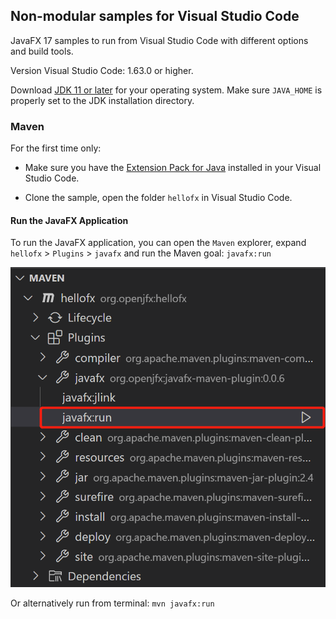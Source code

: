 ## Non-modular samples for Visual Studio Code

JavaFX 17 samples to run from Visual Studio Code with different options and build tools.

Version Visual Studio Code: 1.63.0 or higher.

Download [JDK 11 or later](http://jdk.java.net/) for your operating system. Make sure `JAVA_HOME` is properly set to the JDK installation directory.

### Maven

For the first time only:

- Make sure you have the [Extension Pack for Java](https://marketplace.visualstudio.com/items?itemName=vscjava.vscode-java-pack) installed in your Visual Studio Code.

- Clone the sample, open the folder `hellofx` in Visual Studio Code.

#### Run the JavaFX Application

To run the JavaFX application, you can open the `Maven` explorer, expand `hellofx` > `Plugins` > `javafx` and run the Maven goal: `javafx:run`

![Run](./run.png)

Or alternatively run from terminal: `mvn javafx:run`
